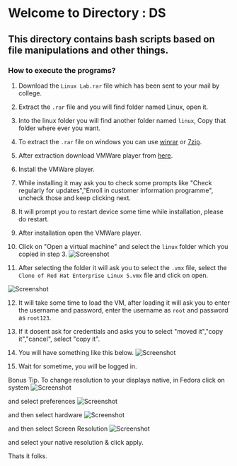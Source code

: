 # Welcome to Directory : DS

## This directory contains bash scripts based on file manipulations and other things.

### How to execute the programs?

1. Download the `Linux Lab.rar` file which has been sent to your mail by college.

2. Extract the `.rar` file and you will find folder named Linux, open it.

3. Into the linux folder you will find another folder named `linux`, Copy that folder where ever you want.

4. To extract the `.rar` file on windows you can use [winrar](https://www.win-rar.com/start.html?&L=0) or [7zip](https://www.7-zip.org/).

5. After extraction download VMWare player from [here](https://download3.vmware.com/software/WKST-PLAYER-1700/VMware-player-full-17.0.0-20800274.exe).

6. Install the VMWare player.

7. While installing it may ask you to check some prompts like "Check regularly for updates","Enroll in customer information programme", uncheck those and keep clicking next.

8. It will prompt you to restart device some time while installation, please do restart.

9. After installation open the VMWare player. 

10. Click on "Open a virtual machine" and select the `linux` folder which you copied in step 3.
![Screenshot](../DS/VMWare.png)

11. After selecting the folder it will ask you to select the `.vmx` file, select the `Clone of Red Hat Enterprise Linux 5.vmx` file and click on open.

![Screenshot](../DS/redhat.png)

12. It will take some time to load the VM, after loading it will ask you to enter the username and password, enter the username as `root` and password as `root123`.

13. If it dosent ask for credentials and asks you to select "moved it","copy it","cancel", select "copy it".

14. You will have something like this below.
![Screenshot](../DS/resume.png)

15. Wait for sometime, you will be logged in.

Bonus Tip. To change resolution to your displays native, in Fedora click on system ![Screenshot](../DS/system.png) 

and select preferences ![Screenshot](../DS/preferences.png) 

and then select hardware ![Screenshot](../DS/hardware.png) 

and then select Screen Resolution ![Screenshot](../DS/resolution.png) 

and select your native resolution & click apply.

Thats it folks.